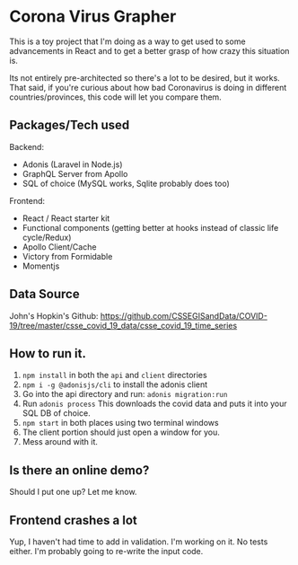 # Corona Virus Grapher
This is a toy project that I'm doing as a way to get used to some advancements in React and to get a better grasp of how crazy this situation is.

Its not entirely pre-architected so there's a lot to be desired, but it works.
That said, if you're curious about how bad Coronavirus is doing in different countries/provinces, this code will let you compare them.


## Packages/Tech used
Backend:
- Adonis (Laravel in Node.js)
- GraphQL Server from Apollo
- SQL of choice (MySQL works, Sqlite probably does too)

Frontend:
- React / React starter kit
- Functional components (getting better at hooks instead of classic life cycle/Redux)
- Apollo Client/Cache
- Victory from Formidable
- Momentjs


## Data Source
John's Hopkin's Github: https://github.com/CSSEGISandData/COVID-19/tree/master/csse_covid_19_data/csse_covid_19_time_series

## How to run it.
1. `npm install` in both the `api` and `client` directories
2. `npm i -g @adonisjs/cli` to install the adonis client
3. Go into the api directory and run: `adonis migration:run`
4. Run `adonis process`  This downloads the covid data and puts it into your SQL DB of choice.
5. `npm start` in both places using two terminal windows
6. The client portion should just open a window for you.
7. Mess around with it.

## Is there an online demo?
Should I put one up? Let me know.

## Frontend crashes a lot
Yup, I haven't had time to add in validation.  I'm working on it.
No tests either.  I'm probably going to re-write the input code.
